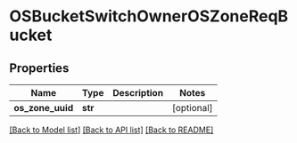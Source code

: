 # OSBucketSwitchOwnerOSZoneReqBucket

## Properties
Name | Type | Description | Notes
------------ | ------------- | ------------- | -------------
**os_zone_uuid** | **str** |  | [optional] 

[[Back to Model list]](../README.md#documentation-for-models) [[Back to API list]](../README.md#documentation-for-api-endpoints) [[Back to README]](../README.md)


